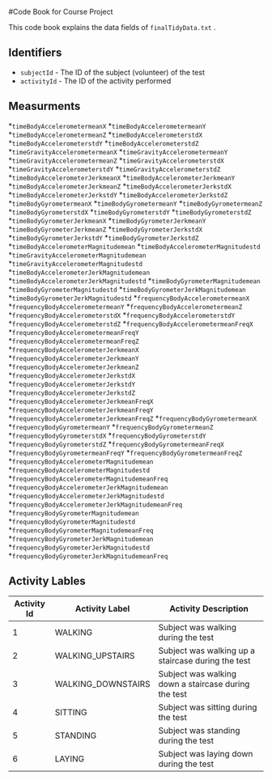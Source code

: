 #Code Book for Course Project

This code book explains the data fields of `finalTidyData.txt` .

## Identifiers

* `subjectId` - The ID of the subject (volunteer) of the test
* `activityId` - The ID of the activity performed 

## Measurments

*`timeBodyAccelerometermeanX`
*`timeBodyAccelerometermeanY`
*`timeBodyAccelerometermeanZ`
*`timeBodyAccelerometerstdX`
*`timeBodyAccelerometerstdY`
*`timeBodyAccelerometerstdZ`
*`timeGravityAccelerometermeanX`
*`timeGravityAccelerometermeanY`
*`timeGravityAccelerometermeanZ`
*`timeGravityAccelerometerstdX`
*`timeGravityAccelerometerstdY`
*`timeGravityAccelerometerstdZ`
*`timeBodyAccelerometerJerkmeanX`
*`timeBodyAccelerometerJerkmeanY`
*`timeBodyAccelerometerJerkmeanZ`
*`timeBodyAccelerometerJerkstdX`
*`timeBodyAccelerometerJerkstdY`
*`timeBodyAccelerometerJerkstdZ`
*`timeBodyGyrometermeanX`
*`timeBodyGyrometermeanY`
*`timeBodyGyrometermeanZ`
*`timeBodyGyrometerstdX`
*`timeBodyGyrometerstdY`
*`timeBodyGyrometerstdZ`
*`timeBodyGyrometerJerkmeanX`
*`timeBodyGyrometerJerkmeanY`
*`timeBodyGyrometerJerkmeanZ`
*`timeBodyGyrometerJerkstdX`
*`timeBodyGyrometerJerkstdY`
*`timeBodyGyrometerJerkstdZ`
*`timeBodyAccelerometerMagnitudemean`
*`timeBodyAccelerometerMagnitudestd`
*`timeGravityAccelerometerMagnitudemean`
*`timeGravityAccelerometerMagnitudestd`
*`timeBodyAccelerometerJerkMagnitudemean`
*`timeBodyAccelerometerJerkMagnitudestd`
*`timeBodyGyrometerMagnitudemean`
*`timeBodyGyrometerMagnitudestd`
*`timeBodyGyrometerJerkMagnitudemean`
*`timeBodyGyrometerJerkMagnitudestd`
*`frequencyBodyAccelerometermeanX`
*`frequencyBodyAccelerometermeanY`
*`frequencyBodyAccelerometermeanZ`
*`frequencyBodyAccelerometerstdX`
*`frequencyBodyAccelerometerstdY`
*`frequencyBodyAccelerometerstdZ`
*`frequencyBodyAccelerometermeanFreqX`
*`frequencyBodyAccelerometermeanFreqY`
*`frequencyBodyAccelerometermeanFreqZ`
*`frequencyBodyAccelerometerJerkmeanX`
*`frequencyBodyAccelerometerJerkmeanY`
*`frequencyBodyAccelerometerJerkmeanZ`
*`frequencyBodyAccelerometerJerkstdX`
*`frequencyBodyAccelerometerJerkstdY`
*`frequencyBodyAccelerometerJerkstdZ`
*`frequencyBodyAccelerometerJerkmeanFreqX`
*`frequencyBodyAccelerometerJerkmeanFreqY`
*`frequencyBodyAccelerometerJerkmeanFreqZ`
*`frequencyBodyGyrometermeanX`
*`frequencyBodyGyrometermeanY`
*`frequencyBodyGyrometermeanZ`
*`frequencyBodyGyrometerstdX`
*`frequencyBodyGyrometerstdY`
*`frequencyBodyGyrometerstdZ`
*`frequencyBodyGyrometermeanFreqX`
*`frequencyBodyGyrometermeanFreqY`
*`frequencyBodyGyrometermeanFreqZ`
*`frequencyBodyAccelerometerMagnitudemean`
*`frequencyBodyAccelerometerMagnitudestd`
*`frequencyBodyAccelerometerMagnitudemeanFreq`
*`frequencyBodyAccelerometerJerkMagnitudemean`
*`frequencyBodyAccelerometerJerkMagnitudestd`
*`frequencyBodyAccelerometerJerkMagnitudemeanFreq`
*`frequencyBodyGyrometerMagnitudemean`
*`frequencyBodyGyrometerMagnitudestd`
*`frequencyBodyGyrometerMagnitudemeanFreq`
*`frequencyBodyGyrometerJerkMagnitudemean`
*`frequencyBodyGyrometerJerkMagnitudestd`
*`frequencyBodyGyrometerJerkMagnitudemeanFreq`

## Activity Lables

Activity Id | Activity Label | Activity Description
------------|----------------|---------------------
1| WALKING | Subject was walking during the test
2| WALKING_UPSTAIRS | Subject was walking up a staircase during the test
3| WALKING_DOWNSTAIRS | Subject was walking down a staircase during the test
4| SITTING | Subject was sitting during the test
5| STANDING | Subject was standing during the test
6|  LAYING | Subject was laying down during the test